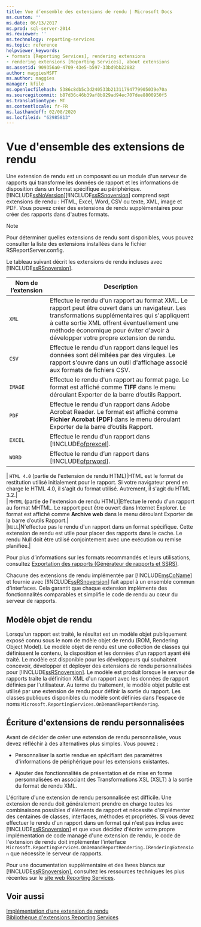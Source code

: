 ```yaml
---
title: Vue d’ensemble des extensions de rendu | Microsoft Docs
ms.custom: ''
ms.date: 06/13/2017
ms.prod: sql-server-2014
ms.reviewer: ''
ms.technology: reporting-services
ms.topic: reference
helpviewer_keywords:
- formats [Reporting Services], rendering extensions
- rendering extensions [Reporting Services], about extensions
ms.assetid: 909356a0-4709-43e5-b597-33bd9bb22882
author: maggiesMSFT
ms.author: maggies
manager: kfile
ms.openlocfilehash: 5386c8db5c3d240533b21311794779905039e70a
ms.sourcegitcommit: b87d36c46b39af8b929ad94ec707dee8800950f5
ms.translationtype: MT
ms.contentlocale: fr-FR
ms.lasthandoff: 02/08/2020
ms.locfileid: "62985813"
---
```

# <a name="rendering-extensions-overview"></a>Vue d'ensemble des extensions de rendu
  Une extension de rendu est un composant ou un module d'un serveur de rapports qui transforme les données de rapport et les informations de disposition dans un format spécifique au périphérique. [!INCLUDE[ssNoVersion](../../../includes/ssnoversion-md.md)][!INCLUDE[ssRSnoversion](../../../includes/ssrsnoversion-md.md)] comprend sept extensions de rendu : HTML, Excel, Word, CSV ou texte, XML, image et PDF. Vous pouvez créer des extensions de rendu supplémentaires pour créer des rapports dans d'autres formats.  
  
> [!NOTE]  
>  Pour déterminer quelles extensions de rendu sont disponibles, vous pouvez consulter la liste des extensions installées dans le fichier RSReportServer.config.  
  
 Le tableau suivant décrit les extensions de rendu incluses avec [!INCLUDE[ssRSnoversion](../../../includes/ssrsnoversion-md.md)].  
  
|Nom de l’extension|Description|  
|--------------------|-----------------|  
|`XML`|Effectue le rendu d'un rapport au format XML. Le rapport peut être ouvert dans un navigateur. Les transformations supplémentaires qui s'appliquent à cette sortie XML offrent éventuellement une méthode économique pour éviter d'avoir à développer votre propre extension de rendu.|  
|`CSV`|Effectue le rendu d'un rapport dans lequel les données sont délimitées par des virgules. Le rapport s'ouvre dans un outil d'affichage associé aux formats de fichiers CSV.|  
|`IMAGE`|Effectue le rendu d'un rapport au format page. Le format est affiché comme **TIFF** dans le menu déroulant Exporter de la barre d’outils Rapport.|  
|`PDF`|Effectue le rendu d'un rapport dans Adobe Acrobat Reader. Le format est affiché comme **Fichier Acrobat (PDF)** dans le menu déroulant Exporter de la barre d’outils Rapport.|  
|`EXCEL`|Effectue le rendu d'un rapport dans [!INCLUDE[ofprexcel](../../../includes/ofprexcel-md.md)].|  
|`WORD`|Effectue le rendu d’un rapport dans [!INCLUDE[ofprword](../../../includes/ofprword-md.md)].|  
|
  `HTML 4.0` (partie de l'extension de rendu HTML)|HTML est le format de restitution utilisé initialement pour le rapport. Si votre navigateur prend en charge le HTML 4.0, il s'agit du format utilisé. Autrement, il s'agit du HTML 3.2.|  
|
  `MHTML` (partie de l'extension de rendu HTML)|Effectue le rendu d'un rapport au format MHTML. Le rapport peut être ouvert dans Internet Explorer. Le format est affiché comme **Archive web** dans le menu déroulant Exporter de la barre d’outils Rapport.|  
|`NULL`|N'effectue pas le rendu d'un rapport dans un format spécifique. Cette extension de rendu est utile pour placer des rapports dans le cache. Le rendu Null doit être utilisé conjointement avec une exécution ou remise planifiée.|  
  
 Pour plus d’informations sur les formats recommandés et leurs utilisations, consultez [Exportation des rapports &#40;Générateur de rapports et SSRS&#41;](../../report-builder/export-reports-report-builder-and-ssrs.md).  
  
 Chacune des extensions de rendu implémentée par [!INCLUDE[msCoName](../../../includes/msconame-md.md)] et fournie avec [!INCLUDE[ssRSnoversion](../../../includes/ssrsnoversion-md.md)] fait appel à un ensemble commun d'interfaces. Cela garantit que chaque extension implémente des fonctionnalités comparables et simplifie le code de rendu au cœur du serveur de rapports.  
  
## <a name="rendering-object-model"></a>Modèle objet de rendu  
 Lorsqu'un rapport est traité, le résultat est un modèle objet publiquement exposé connu sous le nom de mdèle objet de rendu (ROM, Rendering Object Model). Le modèle objet de rendu est une collection de classes qui définissent le contenu, la disposition et les données d'un rapport ayant été traité. Le modèle est disponible pour les développeurs qui souhaitent concevoir, développer et déployer des extensions de rendu personnalisées pour [!INCLUDE[ssRSnoversion](../../../includes/ssrsnoversion-md.md)]. Le modèle est produit lorsque le serveur de rapports traite la définition XML d'un rapport avec les données de rapport définies par l'utilisateur. Au terme du traitement, le modèle objet public est utilisé par une extension de rendu pour définir la sortie du rapport. Les classes publiques disponibles du modèle sont définies dans l'espace de noms `Microsoft.ReportingServices.OnDemandReportRendering`.  
  
## <a name="writing-custom-rendering-extensions"></a>Écriture d'extensions de rendu personnalisées  
 Avant de décider de créer une extension de rendu personnalisée, vous devez réfléchir à des alternatives plus simples. Vous pouvez :  
  
-   Personnaliser la sortie rendue en spécifiant des paramètres d'informations de périphérique pour les extensions existantes.  
  
-   Ajouter des fonctionnalités de présentation et de mise en forme personnalisées en associant des Transformations XSL (XSLT) à la sortie du format de rendu XML.  
  
 L'écriture d'une extension de rendu personnalisée est difficile. Une extension de rendu doit généralement prendre en charge toutes les combinaisons possibles d'éléments de rapport et nécessite d'implémenter des centaines de classes, interfaces, méthodes et propriétés. Si vous devez effectuer le rendu d'un rapport dans un format qui n'est pas inclus avec [!INCLUDE[ssRSnoversion](../../../includes/ssrsnoversion-md.md)] et que vous décidez d'écrire votre propre implémentation de code managé d'une extension de rendu, le code de l'extension de rendu doit implémenter l'interface `Microsoft.ReportingServices.OnDemandReportRendering.IRenderingExtension` que nécessite le serveur de rapports.  
  
 Pour une documentation supplémentaire et des livres blancs sur [!INCLUDE[ssRSnoversion](../../../includes/ssrsnoversion-md.md)], consultez les ressources techniques les plus récentes sur le [site web Reporting Services](https://go.microsoft.com/fwlink/?LinkId=19951).  
  
## <a name="see-also"></a>Voir aussi  
 [Implémentation d’une extension de rendu](implementing-a-rendering-extension.md)   
 [Bibliothèque d'extensions Reporting Services](../reporting-services-extension-library.md)  
  
  
